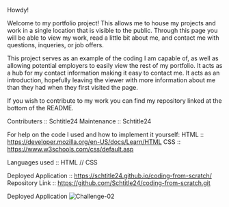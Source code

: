 Howdy! 

Welcome to my portfolio project! This allows me to house my projects and work in a single location that is visible to the public. 
Through this page you will be able to view my work, read a little bit about me, and contact me with questions, inqueries, or job offers. 

This project serves as an example of the coding I am capable of, as well as allowing potential employers to easily view the rest of my portfolio. 
It acts as a hub for my contact information making it easy to contact me. 
It acts as an introduction, hopefully leaving the viewer with more information about me than they had when they first visited the page.

If you wish to contribute to my work you can find my repository linked at the bottom of the README.

Contributers :: Schtitle24
Maintenance :: Schtitle24

For help on the code I used and how to implement it yourself:
      HTML :: https://developer.mozilla.org/en-US/docs/Learn/HTML
      CSS :: https://www.w3schools.com/css/default.asp

Languages used :: HTML // CSS

Deployed Application :: https://schtitle24.github.io/coding-from-scratch/
Repository Link :: https://github.com/Schtitle24/coding-from-scratch.git


Deployed Application
![Challenge-02](https://github.com/Schtitle24/coding-from-scratch/assets/153530625/35f7289a-fa9e-4d44-bd50-52bcca406926)
